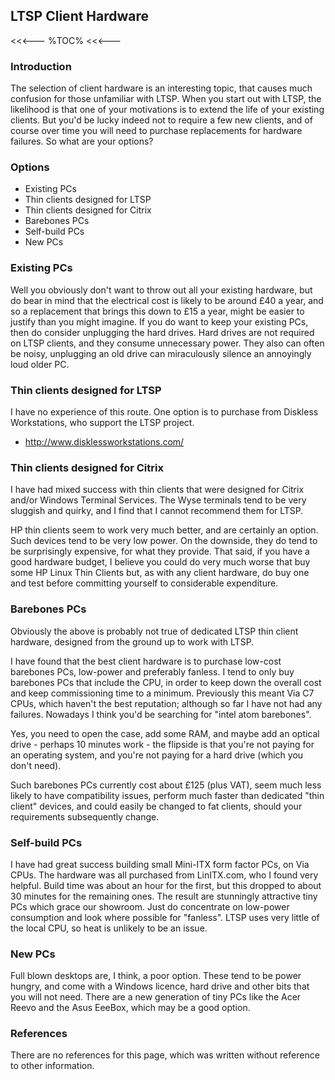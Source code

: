 ## LTSP Client Hardware

<<<---
%TOC%
<<<---

### Introduction

The selection of client hardware is an interesting topic, that causes much confusion for those unfamiliar with LTSP.  When you start out with LTSP, the likelihood is that one of your motivations is to extend the life of your existing clients.  But you'd be lucky indeed not to require a few new clients, and of course over time you will need to purchase replacements for hardware failures.  So what are your options?

### Options

   * Existing PCs
   * Thin clients designed for LTSP
   * Thin clients designed for Citrix
   * Barebones PCs
   * Self-build PCs
   * New PCs

### Existing PCs

Well you obviously don't want to throw out all your existing hardware, but do bear in mind that the electrical cost is likely to be around &pound;40 a year, and so a replacement that brings this down to &pound;15 a year, might be easier to justify than you might imagine.  If you do want to keep your existing PCs, then do consider unplugging the hard drives.  Hard drives are not required on LTSP clients, and they consume unnecessary power.  They also can often be noisy, unplugging an old drive can miraculously silence an annoyingly loud older PC.

### Thin clients designed for LTSP

I have no experience of this route.  One option is to purchase from Diskless Workstations, who support the LTSP project.

   * http://www.disklessworkstations.com/

### Thin clients designed for Citrix

I have had mixed success with thin clients that were designed for Citrix and/or Windows Terminal Services.  The Wyse terminals tend to be very sluggish and quirky, and I find that I cannot recommend them for LTSP.

HP thin clients seem to work very much better, and are certainly an option.  Such devices tend to be very low power.  On the downside, they do tend to be surprisingly expensive, for what they provide.  That said, if you have a good hardware budget, I believe you could do very much worse that buy some HP Linux Thin Clients but, as with any client hardware, do buy one and test before committing yourself to considerable expenditure.

### Barebones PCs

Obviously the above is probably not true of dedicated LTSP thin client hardware, designed from the ground up to work with LTSP.

I have found that the best client hardware is to purchase low-cost barebones PCs, low-power and preferably fanless.  I tend to only buy barebones PCs that include the CPU, in order to keep down the overall cost and keep commissioning time to a minimum.  Previously this meant Via C7 CPUs, which haven't the best reputation; although so far I have not had any failures.  Nowadays I think you'd be searching for "intel atom barebones".

Yes, you need to open the case, add some RAM, and maybe add an optical drive - perhaps 10 minutes work - the flipside is that you're not paying for an operating system, and you're not paying for a hard drive (which you don't need). 

Such barebones PCs currently cost about &pound;125 (plus VAT), seem much less likely to have compatibility issues, perform much faster than dedicated "thin client" devices, and could easily be changed to fat clients, should your requirements subsequently change.

### Self-build PCs

I have had great success building small Mini-ITX form factor PCs, on Via CPUs.  The hardware was all purchased from LinITX.com, who I found very helpful.  Build time was about an hour for the first, but this dropped to about 30 minutes for the remaining ones.  The result are stunningly attractive tiny PCs which grace our showroom.  Just do concentrate on low-power consumption and look where possible for "fanless".  LTSP uses very little of the local CPU, so heat is unlikely to be an issue.

### New PCs

Full blown desktops are, I think, a poor option.  These tend to be power hungry, and come with a Windows licence, hard drive and other bits that you will not need.  There are a new generation of tiny PCs like the Acer Reevo and the Asus EeeBox, which may be a good option.

### References

There are no references for this page, which was written without reference to other information.
